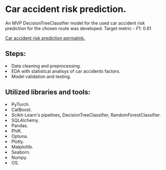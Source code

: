 # Car accident risk prediction.
An MVP DecisionTreeClassifier model for the used car accident risk prediction for the chosen route was developed. 
Target metric - $F1$: 0.61 <br>


[Car accident risk prediction permalink.](https://github.com/mrBrain101/Yandex_Practicum_projects/blob/bd39062cfd307f25483e54477275c4ec984a5fb4/ML_Car_Accident_Risk_Prediction/Ya_Practicum_Car_Accident_Risk_Prediction_RUS.ipynb)

## Steps:
<li>Data cleaning and preprocessing.
<li>EDA with statistical analisys of car accidents factors.
<li>Model validation and testing.
  
## Utilized libraries and tools:
<li>PyTorch.
<li>CatBoost.
<li>Scikit-Learn's pipelines, DecisionTreeClassifier, RandomForestClassifier.
<li>SQLAlchemy.
<li>Pandas.
<li>PhiK.
<li>Optuna.
<li>Plotly.
<li>Matplotlib.
<li>Seaborn.
<li>Numpy.
<li>OS.
